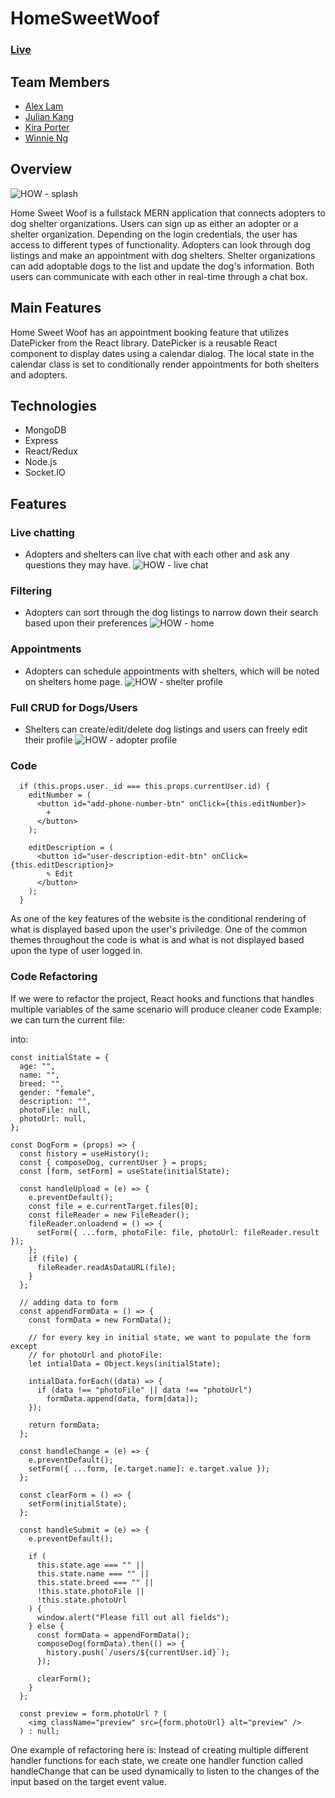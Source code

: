 # HomeSweetWoof
### [Live](https://homesweetwoof.herokuapp.com/#/)

## Team Members
* [Alex Lam](https://github.com/alexsaintlam)
* [Julian Kang](https://github.com/juka1031) 
* [Kira Porter](https://github.com/kierxin)
* [Winnie Ng](https://github.com/WinnieNg3210)

## Overview

![HOW - splash](https://user-images.githubusercontent.com/82779931/134609901-c477e222-c48e-4af6-8b03-27ebef3040ba.JPG)

Home Sweet Woof is a fullstack MERN application that connects adopters to dog shelter organizations. Users can sign up as either an adopter or a shelter organization. Depending on the login credentials, the user has access to different types of functionality. Adopters can look through dog listings and make an appointment with dog shelters. Shelter organizations can add adoptable dogs to the list and update the dog's information. Both users can communicate with each other in real-time through a chat box.

## Main Features

Home Sweet Woof has an appointment booking feature that utilizes DatePicker from the React library. DatePicker is a reusable React component to display dates using a calendar dialog. The local state in the calendar class is set to conditionally render appointments for both shelters and adopters. 


## Technologies

* MongoDB
* Express
* React/Redux
* Node.js
* Socket.IO

## Features

### Live chatting

* Adopters and shelters can live chat with each other and ask any questions they may have.
![HOW - live chat](https://user-images.githubusercontent.com/82779931/134609904-d41059c1-5153-4f27-9449-6ca7347d7884.JPG)

### Filtering
* Adopters can sort through the dog listings to narrow down their search based upon their preferences
![HOW - home](https://user-images.githubusercontent.com/82779931/134609903-95b70f2b-1d93-471a-9405-f9b902baba58.JPG)

### Appointments
* Adopters can schedule appointments with shelters, which will be noted on shelters home page.
![HOW - shelter profile](https://user-images.githubusercontent.com/82779931/134609902-02bacea0-e946-4988-af22-2aa72516bd80.JPG)

### Full CRUD for Dogs/Users
* Shelters can create/edit/delete dog listings and users can freely edit their profile
![HOW - adopter profile](https://user-images.githubusercontent.com/82779931/134609900-39986994-ee23-4879-a698-d2b388d9d414.JPG)

### Code

```...javascript
  if (this.props.user._id === this.props.currentUser.id) {
    editNumber = (
      <button id="add-phone-number-btn" onClick={this.editNumber}>
        +
      </button>
    );

    editDescription = (
      <button id="user-description-edit-btn" onClick={this.editDescription}>
        ✎ Edit
      </button>
    );
  }
```

As one of the key features of the website is the conditional rendering of what is displayed based upon the user's priviledge. One of the common themes throughout the code is what is and what is not displayed based upon the type of user logged in.



### Code Refactoring
If we were to refactor the project, React hooks and functions that handles multiple variables of the same scenario will produce cleaner code
Example: we can turn the current file: 

into:

```...javascript
const initialState = {
  age: "",
  name: "",
  breed: "",
  gender: "female",
  description: "",
  photoFile: null,
  photoUrl: null,
};

const DogForm = (props) => {
  const history = useHistory();
  const { composeDog, currentUser } = props;
  const [form, setForm] = useState(initialState);

  const handleUpload = (e) => {
    e.preventDefault();
    const file = e.currentTarget.files[0];
    const fileReader = new FileReader();
    fileReader.onloadend = () => {
      setForm({ ...form, photoFile: file, photoUrl: fileReader.result });
    };
    if (file) {
      fileReader.readAsDataURL(file);
    }
  };

  // adding data to form
  const appendFormData = () => {
    const formData = new FormData();

    // for every key in initial state, we want to populate the form except
    // for photoUrl and photoFile:
    let intialData = Object.keys(initialState);

    intialData.forEach((data) => {
      if (data !== "photoFile" || data !== "photoUrl")
        formData.append(data, form[data]);
    });

    return formData;
  };

  const handleChange = (e) => {
    e.preventDefault();
    setForm({ ...form, [e.target.name]: e.target.value });
  };

  const clearForm = () => {
    setForm(initialState);
  };

  const handleSubmit = (e) => {
    e.preventDefault();

    if (
      this.state.age === "" ||
      this.state.name === "" ||
      this.state.breed === "" ||
      !this.state.photoFile ||
      !this.state.photoUrl
    ) {
      window.alert("Please fill out all fields");
    } else {
      const formData = appendFormData();
      composeDog(formData).then(() => {
        history.push(`/users/${currentUser.id}`);
      });

      clearForm();
    }
  };

  const preview = form.photoUrl ? (
    <img className="preview" src={form.photoUrl} alt="preview" />
  ) : null;
```
One example of refactoring here is:
Instead of creating multiple different handler functions for each state, we create one handler function called handleChange that can be used dynamically to listen to the changes of the input based on the target event value.
